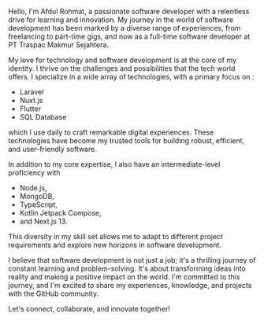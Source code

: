 Hello, I'm Afdul Rohmat, a passionate software developer with a relentless drive for learning and innovation. My journey in the world of software development has been marked by a diverse range of experiences, from freelancing to part-time gigs, and now as a full-time software developer at PT Traspac Makmur Sejahtera.

My love for technology and software development is at the core of my identity. I thrive on the challenges and possibilities that the tech world offers. I specialize in a wide array of technologies, with a primary focus on :
- Laravel
- Nuxt.js 
- Flutter
- SQL Database

which I use daily to craft remarkable digital experiences. These technologies have become my trusted tools for building robust, efficient, and user-friendly software.

In addition to my core expertise, I also have an intermediate-level proficiency with 
- Node.js,
- MongoDB,
- TypeScript,
- Kotlin Jetpack Compose,
- and Next.js 13.

This diversity in my skill set allows me to adapt to different project requirements and explore new horizons in software development.

I believe that software development is not just a job; it's a thrilling journey of constant learning and problem-solving. It's about transforming ideas into reality and making a positive impact on the world. I'm committed to this journey, and I'm excited to share my experiences, knowledge, and projects with the GitHub community.

Let's connect, collaborate, and innovate together!


<!---
AfdulRohmat/AfdulRohmat is a ✨ special ✨ repository because its `README.md` (this file) appears on your GitHub profile.
You can click the Preview link to take a look at your changes.
--->
